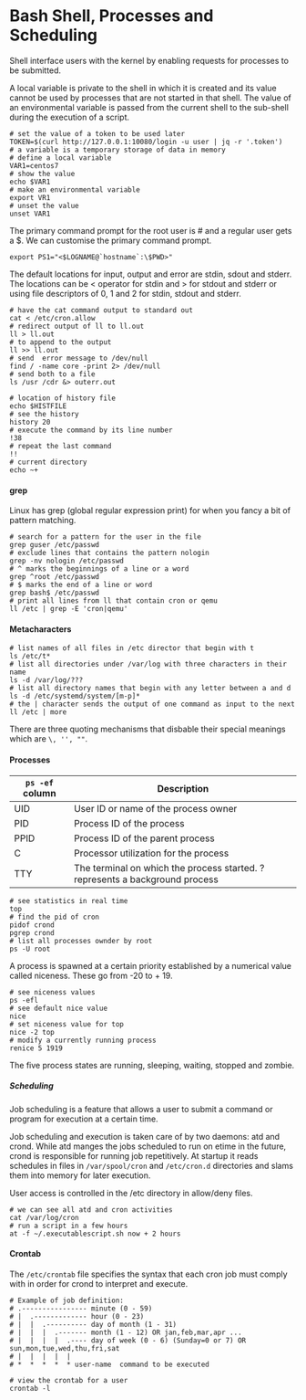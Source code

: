 # Bash Shell, Processes and Scheduling

Shell interface users with the kernel by enabling requests for processes to be submitted. 

A local variable is private to the shell in which it is created and its value cannot be used by processes that are not started in that shell. The value of an environmental variable is passed from the current shell to the sub-shell during the execution of a script. 

```
# set the value of a token to be used later
TOKEN=$(curl http://127.0.0.1:10080/login -u user | jq -r '.token')
# a variable is a temporary storage of data in memory
# define a local variable
VAR1=centos7
# show the value
echo $VAR1
# make an environmental variable 
export VR1
# unset the value
unset VAR1
```

The primary command prompt for the root user is # and a regular user gets a $. We can customise the primary command prompt. 

```
export PS1="<$LOGNAME@`hostname`:\$PWD>"
```

The default locations for input, output and error are stdin, sdout and stderr. The locations can be < operator for stdin and > for stdout and stderr or using file descriptors of 0, 1 and 2 for stdin, stdout and stderr.

```
# have the cat command output to standard out
cat < /etc/cron.allow
# redirect output of ll to ll.out
ll > ll.out
# to append to the output 
ll >> ll.out
# send  error message to /dev/null
find / -name core -print 2> /dev/null
# send both to a file
ls /usr /cdr &> outerr.out
```

```
# location of history file
echo $HISTFILE
# see the history 
history 20
# execute the command by its line number
!38
# repeat the last command
!!
# current directory
echo ~+
```

#### grep

Linux has grep (global regular expression print) for when you fancy a bit of pattern matching. 

```
# search for a pattern for the user in the file
grep guser /etc/passwd
# exclude lines that contains the pattern nologin
grep -nv nologin /etc/passwd
# ^ marks the beginnings of a line or a word
grep ^root /etc/passwd
# $ marks the end of a line or word
grep bash$ /etc/passwd 
# print all lines from ll that contain cron or qemu
ll /etc | grep -E 'cron|qemu'
```

#### Metacharacters

```
# list names of all files in /etc director that begin with t
ls /etc/t*
# list all directories under /var/log with three characters in their name
ls -d /var/log/???
# list all directory names that begin with any letter between a and d
ls -d /etc/systemd/system/[m-p]*
# the | character sends the output of one command as input to the next
ll /etc | more
```

There are three quoting mechanisms that disbable their special meanings which are `\, '', ""`.

#### Processes

| `ps -ef` column | Description |
| ---    |  ---         |
| UID  | User ID or name of the process owner |
| PID  | Process ID of the process |
| PPID  | Process ID of the parent process |
| C   | Processor utilization for the process |
| TTY | The terminal on which the process started. ? represents a background process |q

```
# see statistics in real time 
top
# find the pid of cron
pidof crond
pgrep crond
# list all processes ownder by root
ps -U root
```

A process is spawned at a certain priority established by a numerical value called niceness. These go from -20 to + 19. 

```
# see niceness values
ps -efl 
# see default nice value
nice
# set niceness value for top
nice -2 top
# modify a currently running process
renice 5 1919
```

The five process states are running, sleeping, waiting, stopped and zombie.

##### Scheduling

Job scheduling is a feature that allows a user to submit a command or program for execution at a certain time. 

Job scheduling and execution is taken care of by two daemons: atd and crond. While atd manges the jobs scheduled to run on etime in the future, crond is responsible for running job repetitively. At startup it reads schedules in files in `/var/spool/cron` and `/etc/cron.d` directories and slams them into memory for later execution. 

User access is controlled in the /etc directory in allow/deny files.

```
# we can see all atd and cron activities 
cat /var/log/cron
# run a script in a few hours
at -f ~/.executablescript.sh now + 2 hours
```

#### Crontab

The `/etc/crontab` file specifies the syntax that each cron job must comply with in order for crond to interpret and execute. 

```
# Example of job definition:
# .---------------- minute (0 - 59)
# |  .------------- hour (0 - 23)
# |  |  .---------- day of month (1 - 31)
# |  |  |  .------- month (1 - 12) OR jan,feb,mar,apr ...
# |  |  |  |  .---- day of week (0 - 6) (Sunday=0 or 7) OR sun,mon,tue,wed,thu,fri,sat
# |  |  |  |  |
# *  *  *  *  * user-name  command to be executed
```


```
# view the crontab for a user
crontab -l
```
